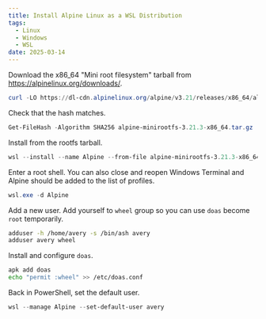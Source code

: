 ```yaml
---
title: Install Alpine Linux as a WSL Distribution
tags:
  - Linux
  - Windows
  - WSL
date: 2025-03-14
---
```


Download the x86_64 "Mini root filesystem" tarball from https://alpinelinux.org/downloads/.
```powershell
curl -LO https://dl-cdn.alpinelinux.org/alpine/v3.21/releases/x86_64/alpine-minirootfs-3.21.3-x86_64.tar.gz
```

Check that the hash matches.
```powershell
Get-FileHash -Algorithm SHA256 alpine-minirootfs-3.21.3-x86_64.tar.gz
```

Install from the rootfs tarball.
```powershell
wsl --install --name Alpine --from-file alpine-minirootfs-3.21.3-x86_64.tar.gz
```

Enter a root shell. You can also close and reopen Windows Terminal and Alpine should be added to the list of profiles.
```powershell
wsl.exe -d Alpine
```

Add a new user. Add yourself to `wheel` group so you can use `doas` become `root` temporarily.
```sh
adduser -h /home/avery -s /bin/ash avery
adduser avery wheel
```

Install and configure `doas`.
```sh
apk add doas
echo "permit :wheel" >> /etc/doas.conf
```

Back in PowerShell, set the default user.
```powershell
wsl --manage Alpine --set-default-user avery
```
